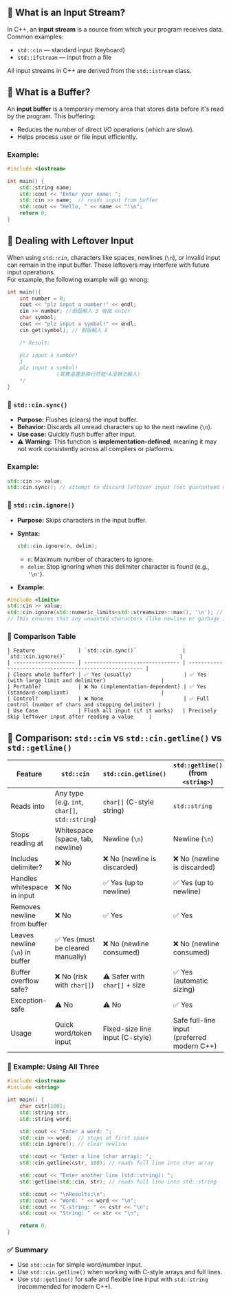 
## 🔹 What is an Input Stream?

In C++, an **input stream** is a source from which your program receives data. Common examples:
- `std::cin` — standard input (keyboard)
- `std::ifstream` — input from a file

All input streams in C++ are derived from the `std::istream` class.


## 🔹 What is a Buffer?

An **input buffer** is a temporary memory area that stores data before it's read by the program. This buffering:
- Reduces the number of direct I/O operations (which are slow).
- Helps process user or file input efficiently.

### Example:

```cpp
#include <iostream>

int main() {
    std::string name;
    std::cout << "Enter your name: ";
    std::cin >> name;  // reads input from buffer
    std::cout << "Hello, " << name << "!\n";
    return 0;
}
```

## 🔹 Dealing with Leftover Input

When using `std::cin`, characters like spaces, newlines (`\n`), or invalid input can remain in the input buffer. These leftovers may interfere with future input operations.
\
For example, the following example will go wrong:
```c++
int main(){
    int number = 0;
    cout << "plz input a number!" << endl;
    cin >> number; //假設輸入 3 後按 enter
    char symbol;
    cout << "plz input a symbol!" << endl;
    cin.get(symbol); // 假設輸入 A

    /* Result:

    plz input a number!
    3
    plz input a symbol!
                (其實這邊是換行符號!A沒辦法輸入)
    */
}
```

### 🔸 `std::cin.sync()`
- **Purpose:** Flushes (clears) the input buffer.
- **Behavior:** Discards all unread characters up to the next newline (`\n`).
- **Use case:** Quickly flush buffer after input.
- **⚠️ Warning:** This function is **implementation-defined**, meaning it may not work consistently across all compilers or platforms.
### Example:
```cpp
std::cin >> value;
std::cin.sync(); // attempt to discard leftover input (not guaranteed on all systems)
````

### 🔸 `std::cin.ignore()`
* **Purpose:** Skips characters in the input buffer.
* **Syntax:**

  ```cpp
  std::cin.ignore(n, delim);
  ```

  * `n`: Maximum number of characters to ignore.
  * `delim`: Stop ignoring when this delimiter character is found (e.g., `'\n'`).
* **Example:**
```cpp
#include <limits>
std::cin >> value;
std::cin.ignore(std::numeric_limits<std::streamsize>::max(), '\n'); // skip to end of line
// This ensures that any unwanted characters (like newline or garbage input) are removed before the next input operation.
```

### 🔄 Comparison Table
```
| Feature              | `std::cin.sync()`               | `std::cin.ignore()`                                     |
| -------------------- | ------------------------------- | ------------------------------------------------------- |
| Clears whole buffer? | ✅ Yes (usually)                 | ✅ Yes (with large limit and delimiter)                  |
| Portable?            | ❌ No (implementation-dependent) | ✅ Yes (standard-compliant)                              |
| Control?             | ❌ None                          | ✅ Full control (number of chars and stopping delimiter) |
| Use Case             | Flush all input (if it works)   | Precisely skip leftover input after reading a value     |

```

## 🔹 Comparison: `std::cin` vs `std::cin.getline()` vs `std::getline()`

| Feature                     | `std::cin`                        | `std::cin.getline()`                   | `std::getline()` (from `<string>`)      |
|-----------------------------|-----------------------------------|----------------------------------------|------------------------------------------|
| Reads into                 | Any type (e.g. `int`, `char[]`, `std::string`) | `char[]` (C-style string)              | `std::string`                            |
| Stops reading at           | Whitespace (space, tab, newline) | Newline (`\n`)                         | Newline (`\n`)                            |
| Includes delimiter?        | ❌ No                            | ❌ No (newline is discarded)           | ❌ No (newline is discarded)              |
| Handles whitespace in input| ❌ No                            | ✅ Yes (up to newline)                 | ✅ Yes (up to newline)                    |
| Removes newline from buffer| ❌ No                            | ✅ Yes                                 | ✅ Yes                                    |
| Leaves newline (`\n`) in buffer | ✅ Yes (must be cleared manually) | ❌ No (newline consumed)            | ❌ No (newline consumed)                  |
| Buffer overflow safe?      | ❌ No (risk with `char[]`)       | ⚠️ Safer with `char[]` + size         | ✅ Yes (automatic sizing)                 |
| Exception-safe             | ⚠️ No                            | ⚠️ No                                  | ✅ Yes                                    |
| Usage                      | Quick word/token input           | Fixed-size line input (C-style)        | Safe full-line input (preferred modern C++) |

### 🧪 Example: Using All Three

```cpp
#include <iostream>
#include <string>

int main() {
    char cstr[100];
    std::string str;
    std::string word;

    std::cout << "Enter a word: ";
    std::cin >> word;  // stops at first space
    std::cin.ignore(); // clear newline

    std::cout << "Enter a line (char array): ";
    std::cin.getline(cstr, 100); // reads full line into char array

    std::cout << "Enter another line (std::string): ";
    std::getline(std::cin, str); // reads full line into std::string

    std::cout << "\nResults:\n";
    std::cout << "Word: " << word << "\n";
    std::cout << "C-string: " << cstr << "\n";
    std::cout << "String: " << str << "\n";

    return 0;
}
````

### ✅ Summary

* Use `std::cin` for simple word/number input.
* Use `std::cin.getline()` when working with C-style arrays and full lines.
* Use `std::getline()` for safe and flexible line input with `std::string` (recommended for modern C++).
